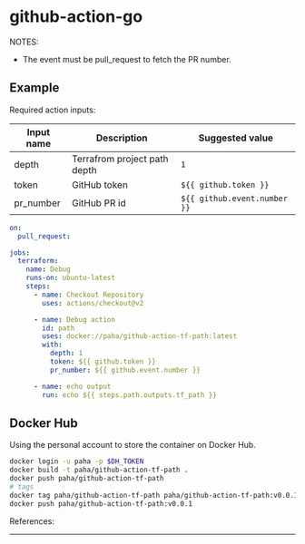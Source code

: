 # github-action-go

NOTES: 
- The event must be pull_request to fetch the PR number.

## Example

Required action inputs:

| Input name | Description | Suggested value 
| --- | --- | --- 
| depth | Terrafrom project path depth | `1`
| token | GitHub token |  `${{ github.token }}`
| pr_number | GitHub PR id | `${{ github.event.number }}`

```yaml
on:
  pull_request:

jobs:
  terraform:
    name: Debug
    runs-on: ubuntu-latest
    steps:
      - name: Checkout Repository
        uses: actions/checkout@v2

      - name: Debug action
        id: path
        uses: docker://paha/github-action-tf-path:latest
        with:
          depth: 1
          token: ${{ github.token }}
          pr_number: ${{ github.event.number }}

      - name: echo output
        run: echo ${{ steps.path.outputs.tf_path }}
```

## Docker Hub

Using the personal account to store the container on Docker Hub.

```bash
docker login -u paha -p $DH_TOKEN
docker build -t paha/github-action-tf-path .
docker push paha/github-action-tf-path
# tags
docker tag paha/github-action-tf-path paha/github-action-tf-path:v0.0.1
docker push paha/github-action-tf-path:v0.0.1 

```

References:

---
[1]: https://github.com/sethvargo/go-githubactions
[2]: https://docs.github.com/en/actions/creating-actions/creating-a-docker-container-action
[3]: https://github.com/posener/goaction

